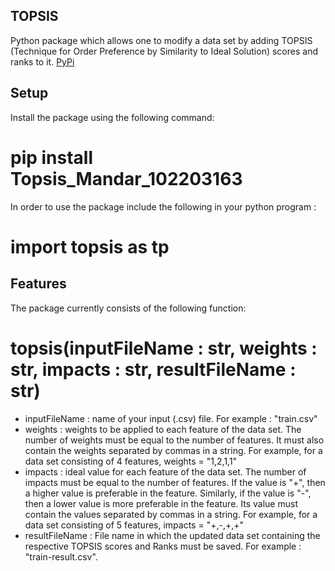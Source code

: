 ## TOPSIS

Python package which allows one to modify a data set by adding TOPSIS (Technique for Order Preference by Similarity to Ideal Solution) scores and ranks to it.
[PyPi](https://pypi.org/project/Topsis-Mandar-102203163/)

## Setup 
Install the package using the following command: 
# pip install Topsis_Mandar_102203163

In order to use the package include the following in your python program : 
# import topsis as tp

## Features 
The package currently consists of the following function: 
# topsis(inputFileName : str, weights : str, impacts : str, resultFileName : str) 

- inputFileName : name of your input (.csv) file. For example : "train.csv"
- weights : weights to be applied to each feature of the data set. The number of weights must be equal to the number of features. It must also contain the weights separated by commas in a string. For example, for a data set consisting of 4 features, weights = "1,2,1,1"
- impacts : ideal value for each feature of the data set. The number of impacts must be equal to the number of features. If the value is "+", then a higher value is preferable in the feature. Similarly, if the value is "-", then a lower value is more preferable in the feature. Its value must contain the values separated by commas in a string. For example, for a data set consisting of 5 features, impacts = "+,-,+,+"
- resultFileName : File name in which the updated data set containing the respective TOPSIS scores and Ranks must be saved. For example : "train-result.csv". 








